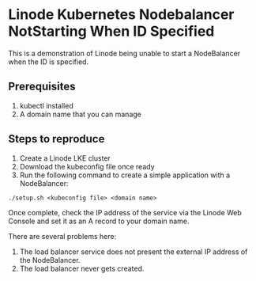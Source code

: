 # Linode Kubernetes Nodebalancer NotStarting When ID Specified

This is a demonstration of Linode being unable to start a NodeBalancer when the
ID is specified.

## Prerequisites

1. kubectl installed
2. A domain name that you can manage

## Steps to reproduce

1. Create a Linode LKE cluster
2. Download the kubeconfig file once ready
3. Run the following command to create a simple application with a NodeBalancer:

```
./setup.sh <kubeconfig file> <domain name>
```

Once complete, check the IP address of the service via the Linode Web Console
and set it as an A record to your domain name.

There are several problems here:

1. The load balancer service does not present the external IP address of the
   NodeBalancer.
2. The load balancer never gets created.
